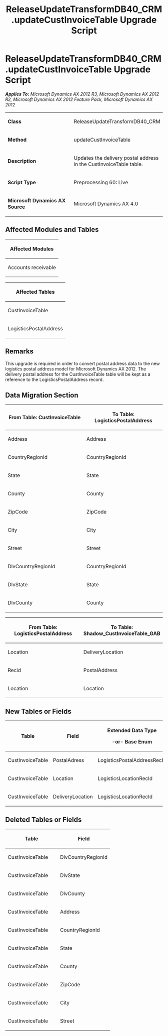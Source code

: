 ﻿---
title: ReleaseUpdateTransformDB40_CRM.updateCustInvoiceTable Upgrade Script
TOCTitle: ReleaseUpdateTransformDB40_CRM.updateCustInvoiceTable Upgrade Script
ms:assetid: 380f525a-0c93-e76f-2ae6-bf94cf0e1cd7
ms:mtpsurl: https://msdn.microsoft.com/en-us/library/JJ685201(v=AX.60)
ms:contentKeyID: 49707650
ms.date: 05/18/2015
mtps_version: v=AX.60
---

# ReleaseUpdateTransformDB40\_CRM.updateCustInvoiceTable Upgrade Script 


_**Applies To:** Microsoft Dynamics AX 2012 R3, Microsoft Dynamics AX 2012 R2, Microsoft Dynamics AX 2012 Feature Pack, Microsoft Dynamics AX 2012_

<table>
<colgroup>
<col style="width: 50%" />
<col style="width: 50%" />
</colgroup>
<tbody>
<tr class="odd">
<td><p><strong>Class</strong></p></td>
<td><p>ReleaseUpdateTransformDB40_CRM</p></td>
</tr>
<tr class="even">
<td><p><strong>Method</strong></p></td>
<td><p>updateCustInvoiceTable</p></td>
</tr>
<tr class="odd">
<td><p><strong>Description</strong></p></td>
<td><p>Updates the delivery postal address in the CustInvoiceTable table.</p></td>
</tr>
<tr class="even">
<td><p><strong>Script Type</strong></p></td>
<td><p>Preprocessing 60: Live</p></td>
</tr>
<tr class="odd">
<td><p><strong>Microsoft Dynamics AX Source</strong></p></td>
<td><p>Microsoft Dynamics AX 4.0</p></td>
</tr>
</tbody>
</table>


## Affected Modules and Tables

<table>
<colgroup>
<col style="width: 100%" />
</colgroup>
<thead>
<tr class="header">
<th><p>Affected Modules</p></th>
</tr>
</thead>
<tbody>
<tr class="odd">
<td><p>Accounts receivable</p></td>
</tr>
</tbody>
</table>


<table>
<colgroup>
<col style="width: 100%" />
</colgroup>
<thead>
<tr class="header">
<th><p>Affected Tables</p></th>
</tr>
</thead>
<tbody>
<tr class="odd">
<td><p>CustInvoiceTable</p></td>
</tr>
<tr class="even">
<td><p>LogisticsPostalAddress</p></td>
</tr>
</tbody>
</table>


## Remarks

This upgrade is required in order to convert postal address data to the new logistics postal address model for Microsoft Dynamics AX 2012. The delivery postal address for the CustInvoiceTable table will be kept as a reference to the LogisticsPostalAddress record.

## Data Migration Section

<table>
<colgroup>
<col style="width: 50%" />
<col style="width: 50%" />
</colgroup>
<thead>
<tr class="header">
<th><p>From Table: CustInvoiceTable</p></th>
<th><p>To Table: LogisticsPostalAddress</p></th>
</tr>
</thead>
<tbody>
<tr class="odd">
<td><p>Address</p></td>
<td><p>Address</p></td>
</tr>
<tr class="even">
<td><p>CountryRegionId</p></td>
<td><p>CountryRegionId</p></td>
</tr>
<tr class="odd">
<td><p>State</p></td>
<td><p>State</p></td>
</tr>
<tr class="even">
<td><p>County</p></td>
<td><p>County</p></td>
</tr>
<tr class="odd">
<td><p>ZipCode</p></td>
<td><p>ZipCode</p></td>
</tr>
<tr class="even">
<td><p>City</p></td>
<td><p>City</p></td>
</tr>
<tr class="odd">
<td><p>Street</p></td>
<td><p>Street</p></td>
</tr>
<tr class="even">
<td><p>DlvCountryRegionId</p></td>
<td><p>CountryRegionId</p></td>
</tr>
<tr class="odd">
<td><p>DlvState</p></td>
<td><p>State</p></td>
</tr>
<tr class="even">
<td><p>DlvCounty</p></td>
<td><p>County</p></td>
</tr>
</tbody>
</table>


<table>
<colgroup>
<col style="width: 50%" />
<col style="width: 50%" />
</colgroup>
<thead>
<tr class="header">
<th><p>From Table: LogisticsPostalAddress</p></th>
<th><p>To Table: Shadow_CustInvoiceTable_GAB</p></th>
</tr>
</thead>
<tbody>
<tr class="odd">
<td><p>Location</p></td>
<td><p>DeliveryLocation</p></td>
</tr>
<tr class="even">
<td><p>Recid</p></td>
<td><p>PostalAddress</p></td>
</tr>
<tr class="odd">
<td><p>Location</p></td>
<td><p>Location</p></td>
</tr>
</tbody>
</table>


## New Tables or Fields

<table>
<colgroup>
<col style="width: 33%" />
<col style="width: 33%" />
<col style="width: 33%" />
</colgroup>
<thead>
<tr class="header">
<th><p>Table</p></th>
<th><p>Field</p></th>
<th><p>Extended Data Type</p>
<p>-or- Base Enum</p></th>
</tr>
</thead>
<tbody>
<tr class="odd">
<td><p>CustInvoiceTable</p></td>
<td><p>PostalAdress</p></td>
<td><p>LogisticsPostalAddressRecId</p></td>
</tr>
<tr class="even">
<td><p>CustInvoiceTable</p></td>
<td><p>Location</p></td>
<td><p>LogisticsLocationRecId</p></td>
</tr>
<tr class="odd">
<td><p>CustInvoiceTable</p></td>
<td><p>DeliveryLocation</p></td>
<td><p>LogisticsLocationRecId</p></td>
</tr>
</tbody>
</table>


## Deleted Tables or Fields

<table>
<colgroup>
<col style="width: 50%" />
<col style="width: 50%" />
</colgroup>
<thead>
<tr class="header">
<th><p>Table</p></th>
<th><p>Field</p></th>
</tr>
</thead>
<tbody>
<tr class="odd">
<td><p>CustInvoiceTable</p></td>
<td><p>DlvCountryRegionId</p></td>
</tr>
<tr class="even">
<td><p>CustInvoiceTable</p></td>
<td><p>DlvState</p></td>
</tr>
<tr class="odd">
<td><p>CustInvoiceTable</p></td>
<td><p>DlvCounty</p></td>
</tr>
<tr class="even">
<td><p>CustInvoiceTable</p></td>
<td><p>Address</p></td>
</tr>
<tr class="odd">
<td><p>CustInvoiceTable</p></td>
<td><p>CountryRegionId</p></td>
</tr>
<tr class="even">
<td><p>CustInvoiceTable</p></td>
<td><p>State</p></td>
</tr>
<tr class="odd">
<td><p>CustInvoiceTable</p></td>
<td><p>County</p></td>
</tr>
<tr class="even">
<td><p>CustInvoiceTable</p></td>
<td><p>ZipCode</p></td>
</tr>
<tr class="odd">
<td><p>CustInvoiceTable</p></td>
<td><p>City</p></td>
</tr>
<tr class="even">
<td><p>CustInvoiceTable</p></td>
<td><p>Street</p></td>
</tr>
</tbody>
</table>

  


